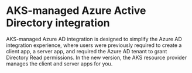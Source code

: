 # AKS-managed Azure Active Directory integration

AKS-managed Azure AD integration is designed to simplify the Azure AD integration experience, where users were previously required to create a client app, a server app, and required the Azure AD tenant to grant Directory Read permissions. 
In the new version, the AKS resource provider manages the client and server apps for you.
